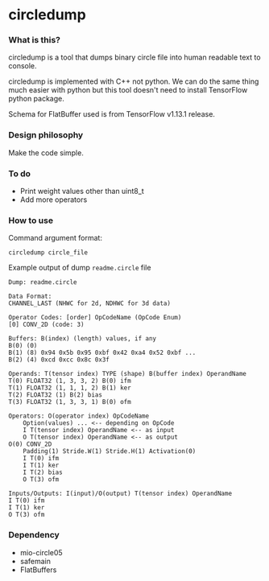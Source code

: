 # circledump

### What is this?

circledump is a tool that dumps binary circle file into human readable text to console.

circledump is implemented with C++ not python. We can do the same thing much easier
with python but this tool doesn't need to install TensorFlow python package.

Schema for FlatBuffer used is from TensorFlow v1.13.1 release.

### Design philosophy

Make the code simple.

### To do

- Print weight values other than uint8_t
- Add more operators

### How to use

Command argument format:
```
circledump circle_file
```

Example output of dump `readme.circle` file
```
Dump: readme.circle

Data Format:
CHANNEL_LAST (NHWC for 2d, NDHWC for 3d data)

Operator Codes: [order] OpCodeName (OpCode Enum)
[0] CONV_2D (code: 3)

Buffers: B(index) (length) values, if any
B(0) (0)
B(1) (8) 0x94 0x5b 0x95 0xbf 0x42 0xa4 0x52 0xbf ...
B(2) (4) 0xcd 0xcc 0x8c 0x3f

Operands: T(tensor index) TYPE (shape) B(buffer index) OperandName
T(0) FLOAT32 (1, 3, 3, 2) B(0) ifm
T(1) FLOAT32 (1, 1, 1, 2) B(1) ker
T(2) FLOAT32 (1) B(2) bias
T(3) FLOAT32 (1, 3, 3, 1) B(0) ofm

Operators: O(operator index) OpCodeName
    Option(values) ... <-- depending on OpCode
    I T(tensor index) OperandName <-- as input
    O T(tensor index) OperandName <-- as output
O(0) CONV_2D
    Padding(1) Stride.W(1) Stride.H(1) Activation(0)
    I T(0) ifm
    I T(1) ker
    I T(2) bias
    O T(3) ofm

Inputs/Outputs: I(input)/O(output) T(tensor index) OperandName
I T(0) ifm
I T(1) ker
O T(3) ofm
```

### Dependency

- mio-circle05
- safemain
- FlatBuffers
